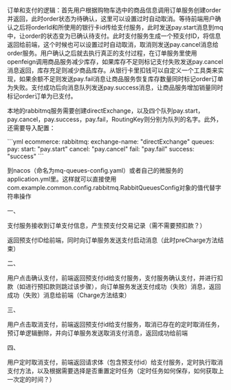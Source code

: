 订单和支付的逻辑：首先用户根据购物车选中的商品信息调用订单服务创建order并返回，此时order状态为待确认，这里可以设置过时自动取消。等待前端用户确认之后将orderId和所使用的银行卡id传给支付服务，此时发送pay.start消息到mq中，让order的状态变为已确认待支付。此时支付服务生成一个预支付ID，将信息返回给前端，这个时候也可以设置过时自动取消，取消则发送pay.cancel消息给order服务。用户确认之后就去执行真正的支付过程，在订单服务里使用openfeign调用商品服务减少库存，如果库存不足则标记支付失败发送pay.cancel消息返回，库存充足则减少商品库存。从银行卡里扣钱可以自定义一个工具类来实现，如果余额不足则发送pay.fail消息让商品服务恢复库存数量同时标记order订单为失败。支付成功后向消息队列发送pay.success消息，让商品服务增加销量同时标记order订单为已支付。

本地的rabbitmq服务需要创建directExchange，以及四个队列pay.start，pay.cancel，pay.success，pay.fail，RoutingKey则分别为队列的名字。此外，还需要导入配置：

\```yml
ecommerce:
 rabbitmq:
  exchange-name: "directExchange"
  queues:
   pay:
    start: "pay.start"
    cancel: "pay.cancel"
    fail: "pay.fail"
    success: "success"
\```

到nacos（命名为mq-queues-config.yaml）或者自己的微服务的application.yml里。这样就可以直接使用com.example.common.config.rabbitmq.RabbitQueuesConfig对象的值代替字符串操作





一、

支付服务接收到订单支付信息，产生预支付交易记录（需不需要预扣款？）

返回预支付ID给前端，同时向订单服务发送支付启动消息（此时preCharge方法结束）

二、

用户点击确认支付，前端返回预支付id给支付服务，支付服务确认支付，并进行扣款（如进行预扣款则跳过该步骤），向订单服务发送支付成功（失败）消息，返回成功（失败）消息给前端（Charge方法结束）

三、

用户点击取消支付，前端返回预支付id给支付服务，取消已存在的定时取消任务，预订单逻辑删除，并向订单服务发送取消支付消息，返回成功给前端

四、

用户定时取消支付，前端返回请求体（包含预支付id）给支付服务，定时执行取消支付方法，以及根据需要选择是否重置定时任务（定时任务如何保存，如何获取上一次定的时间？）